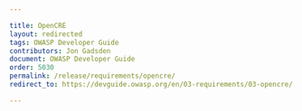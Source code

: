 ```yaml
---

title: OpenCRE
layout: redirected
tags: OWASP Developer Guide
contributors: Jon Gadsden
document: OWASP Developer Guide
order: 5030
permalink: /release/requirements/opencre/
redirect_to: https://devguide.owasp.org/en/03-requirements/03-opencre/

---
```


